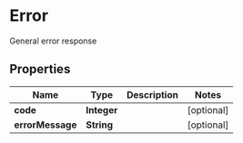 

# Error

General error response

## Properties

Name | Type | Description | Notes
------------ | ------------- | ------------- | -------------
**code** | **Integer** |  |  [optional]
**errorMessage** | **String** |  |  [optional]



